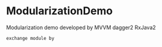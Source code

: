 # ModularizationDemo
Modularization demo developed by MVVM dagger2 RxJava2

```
exchange module by 
```
